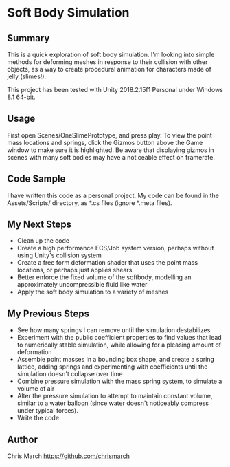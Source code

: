# Soft Body Simulation

## Summary
This is a quick exploration of soft body simulation. I'm looking into simple methods for deforming meshes in response to their collision with other objects, as a way to create procedural animation for characters made of jelly (slimes!).

This project has been tested with Unity 2018.2.15f1 Personal under Windows 8.1 64-bit.

## Usage
First open Scenes/OneSlimePrototype, and press play. To view the point mass locations and springs, click the Gizmos button above the Game window to make sure it is highlighted. Be aware that displaying gizmos in scenes with many soft bodies may have a noticeable effect on framerate.

## Code Sample
I have written this code as a personal project. My code can be found in the Assets/Scripts/ directory, as *.cs files (ignore *.meta files).

## My Next Steps
* Clean up the code
* Create a high performance ECS/Job system version, perhaps without using Unity's collision system
* Create a free form deformation shader that uses the point mass locations, or perhaps just applies shears
* Better enforce the fixed volume of the softbody, modelling an approximately uncompressible fluid like water
* Apply the soft body simulation to a variety of meshes

## My Previous Steps
* See how many springs I can remove until the simulation destabilizes
* Experiment with the public coefficient properties to find values that lead to numerically stable simulation, while allowing for a pleasing amount of deformation
* Assemble point masses in a bounding box shape, and create a spring lattice, adding springs and experimenting with coefficients until the simulation doesn't collapse over time
* Combine pressure simulation with the mass spring system, to simulate a volume of air
* Alter the pressure simulation to attempt to maintain constant volume, similar to a water balloon (since water doesn't noticeably compress under typical forces). 
* Write the code

## Author
Chris March
https://github.com/chrismarch

